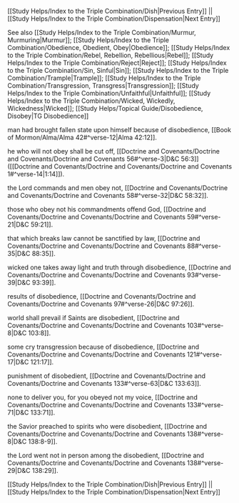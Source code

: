 [[Study Helps/Index to the Triple Combination/Dish|Previous Entry]]  ||  [[Study Helps/Index to the Triple Combination/Dispensation|Next Entry]]

 See also [[Study Helps/Index to the Triple Combination/Murmur, Murmuring|Murmur]]; [[Study Helps/Index to the Triple Combination/Obedience, Obedient, Obey|Obedience]]; [[Study Helps/Index to the Triple Combination/Rebel, Rebellion, Rebellious|Rebel]]; [[Study Helps/Index to the Triple Combination/Reject|Reject]]; [[Study Helps/Index to the Triple Combination/Sin, Sinful|Sin]]; [[Study Helps/Index to the Triple Combination/Trample|Trample]]; [[Study Helps/Index to the Triple Combination/Transgression, Transgress|Transgression]]; [[Study Helps/Index to the Triple Combination/Unfaithful|Unfaithful]]; [[Study Helps/Index to the Triple Combination/Wicked, Wickedly, Wickedness|Wicked]]; [[Study Helps/Topical Guide/Disobedience, Disobey|TG Disobedience]]

 man had brought fallen state upon himself because of disobedience, [[Book of Mormon/Alma/Alma 42#^verse-12|Alma 42:12]].

 he who will not obey shall be cut off, [[Doctrine and Covenants/Doctrine and Covenants/Doctrine and Covenants 56#^verse-3|D&C 56:3]] ([[Doctrine and Covenants/Doctrine and Covenants/Doctrine and Covenants 1#^verse-14|1:14]]).

 the Lord commands and men obey not, [[Doctrine and Covenants/Doctrine and Covenants/Doctrine and Covenants 58#^verse-32|D&C 58:32]].

 those who obey not his commandments offend God, [[Doctrine and Covenants/Doctrine and Covenants/Doctrine and Covenants 59#^verse-21|D&C 59:21]].

 that which breaks law cannot be sanctified by law, [[Doctrine and Covenants/Doctrine and Covenants/Doctrine and Covenants 88#^verse-35|D&C 88:35]].

 wicked one takes away light and truth through disobedience, [[Doctrine and Covenants/Doctrine and Covenants/Doctrine and Covenants 93#^verse-39|D&C 93:39]].

 results of disobedience, [[Doctrine and Covenants/Doctrine and Covenants/Doctrine and Covenants 97#^verse-26|D&C 97:26]].

 world shall prevail if Saints are disobedient, [[Doctrine and Covenants/Doctrine and Covenants/Doctrine and Covenants 103#^verse-8|D&C 103:8]].

 some cry transgression because of disobedience, [[Doctrine and Covenants/Doctrine and Covenants/Doctrine and Covenants 121#^verse-17|D&C 121:17]].

 punishment of disobedient, [[Doctrine and Covenants/Doctrine and Covenants/Doctrine and Covenants 133#^verse-63|D&C 133:63]].

 none to deliver you, for you obeyed not my voice, [[Doctrine and Covenants/Doctrine and Covenants/Doctrine and Covenants 133#^verse-71|D&C 133:71]].

 the Savior preached to spirits who were disobedient, [[Doctrine and Covenants/Doctrine and Covenants/Doctrine and Covenants 138#^verse-8|D&C 138:8-9]].

 the Lord went not in person among the disobedient, [[Doctrine and Covenants/Doctrine and Covenants/Doctrine and Covenants 138#^verse-29|D&C 138:29]].

[[Study Helps/Index to the Triple Combination/Dish|Previous Entry]]  ||  [[Study Helps/Index to the Triple Combination/Dispensation|Next Entry]]